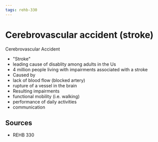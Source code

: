 ```yaml
---
tags: rehb-330
---
```


# Cerebrovascular accident (stroke)

Cerebrovascular Accident

- "Stroke"
- leading cause of disablity among adults in the Us
- 4 million people living with impairments associated with a stroke
- Caused by
- lack of blood flow (blocked artery)
- rupture of a vessel in the brain
- Resulting impairments
- functional mobility (i.e. walking)
- performance of daily activities
- communication

## Sources

- REHB 330
